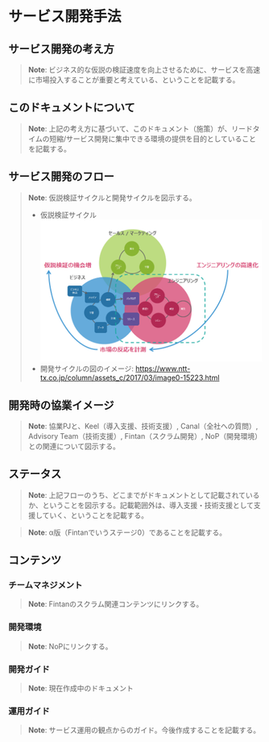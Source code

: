 # サービス開発手法

## サービス開発の考え方

> **Note**: ビジネス的な仮説の検証速度を向上させるために、サービスを高速に市場投入することが重要と考えている、ということを記載する。

## このドキュメントについて

> **Note**: 上記の考え方に基づいて、このドキュメント（施策）が、リードタイムの短縮/サービス開発に集中できる環境の提供を目的としていることを記載する。

## サービス開発のフロー

> **Note**: 仮説検証サイクルと開発サイクルを図示する。
> * 仮説検証サイクル ![](./development-cycle.png)
> * 開発サイクルの図のイメージ: https://www.ntt-tx.co.jp/column/assets_c/2017/03/image0-15223.html

## 開発時の協業イメージ

> **Note**: 協業PJと、Keel（導入支援、技術支援）, Canal（全社への質問）, Advisory Team（技術支援）, Fintan（スクラム開発）, NoP（開発環境）との関連について図示する。

## ステータス

> **Note**: 上記フローのうち、どこまでがドキュメントとして記載されているか、ということを図示する。記載範囲外は、導入支援・技術支援として支援していく、ということを記載する。

> **Note**: α版（Fintanでいうステージ0）であることを記載する。

## コンテンツ

### チームマネジメント

> **Note**: Fintanのスクラム関連コンテンツにリンクする。

### 開発環境

> **Note**: NoPにリンクする。

### 開発ガイド

> **Note**: 現在作成中のドキュメント

### 運用ガイド

> **Note**: サービス運用の観点からのガイド。今後作成することを記載する。